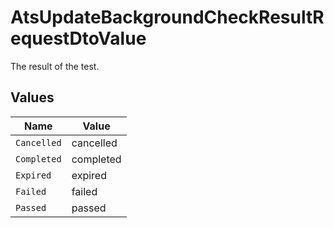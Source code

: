 # AtsUpdateBackgroundCheckResultRequestDtoValue

The result of the test.


## Values

| Name        | Value       |
| ----------- | ----------- |
| `Cancelled` | cancelled   |
| `Completed` | completed   |
| `Expired`   | expired     |
| `Failed`    | failed      |
| `Passed`    | passed      |